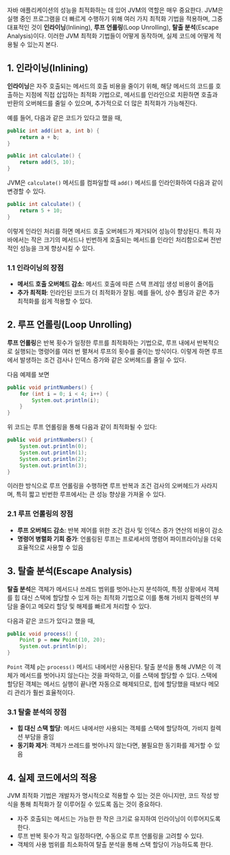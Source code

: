 자바 애플리케이션의 성능을 최적화하는 데 있어 JVM의 역할은 매우 중요한다. JVM은 실행 중인 프로그램을 더 빠르게 수행하기 위해 여러 가지 최적화 기법을 적용하며, 그중 대표적인 것이 **인라이닝**(Inlining), **루프 언롤링**(Loop Unrolling), **탈출 분석**(Escape Analysis)이다. 이러한 JVM 최적화 기법들이 어떻게 동작하며, 실제 코드에 어떻게 적용될 수 있는지 본다.

## 1. 인라이닝(Inlining)

**인라이닝**은 자주 호출되는 메서드의 호출 비용을 줄이기 위해, 해당 메서드의 코드를 호출하는 지점에 직접 삽입하는 최적화 기법으로, 메서드를 인라인으로 치환하면 호출과 반환의 오버헤드를 줄일 수 있으며, 추가적으로 더 많은 최적화가 가능해진다.

예를 들어, 다음과 같은 코드가 있다고 했을 때,

```java
public int add(int a, int b) {
    return a + b;
}

public int calculate() {
    return add(5, 10);
}
```

JVM은 `calculate()` 메서드를 컴파일할 때 `add()` 메서드를 인라인화하여 다음과 같이 변경할 수 있다.

```java
public int calculate() {
    return 5 + 10;
}
```
이렇게 인라인 처리를 하면 메서드 호출 오버헤드가 제거되어 성능이 향상된다. 특히 자바에서는 작은 크기의 메서드나 빈번하게 호출되는 메서드를 인라인 처리함으로써 전반적인 성능을 크게 향상시킬 수 있다.

### 1.1 인라이닝의 장점
- **메서드 호출 오버헤드 감소**: 메서드 호출에 따른 스택 프레임 생성 비용이 줄어듬
- **추가 최적화**: 인라인된 코드가 더 최적화가 잘됨. 예를 들어, 상수 폴딩과 같은 추가 최적화를 쉽게 적용할 수 있다.

## 2. 루프 언롤링(Loop Unrolling)

**루프 언롤링**은 반복 횟수가 일정한 루프를 최적화하는 기법으로, 루프 내에서 반복적으로 실행되는 명령어를 여러 번 펼쳐서 루프의 횟수를 줄이는 방식이다. 이렇게 하면 루프에서 발생하는 조건 검사나 인덱스 증가와 같은 오버헤드를 줄일 수 있다.

다음 예제를 보면

```java
public void printNumbers() {
    for (int i = 0; i < 4; i++) {
        System.out.println(i);
    }
}
```

위 코드는 루프 언롤링을 통해 다음과 같이 최적화될 수 있다:

```java
public void printNumbers() {
    System.out.println(0);
    System.out.println(1);
    System.out.println(2);
    System.out.println(3);
}
```
이러한 방식으로 루프 언롤링을 수행하면 루프 반복과 조건 검사의 오버헤드가 사라지며, 특히 짧고 빈번한 루프에서는 큰 성능 향상을 가져올 수 있다.

### 2.1 루프 언롤링의 장점
- **루프 오버헤드 감소**: 반복 제어를 위한 조건 검사 및 인덱스 증가 연산의 비용이 감소
- **명령어 병렬화 기회 증가**: 언롤링된 루프는 프로세서의 명령어 파이프라이닝을 더욱 효율적으로 사용할 수 있음

## 3. 탈출 분석(Escape Analysis) 

**탈출 분석**은 객체가 메서드나 쓰레드 범위를 벗어나는지 분석하여, 특정 상황에서 객체를 힙 대신 스택에 할당할 수 있게 하는 최적화 기법으로 이를 통해 가비지 컬렉션의 부담을 줄이고 메모리 할당 및 해제를 빠르게 처리할 수 있다.

다음과 같은 코드가 있다고 했을 때,

```java
public void process() {
    Point p = new Point(10, 20);
    System.out.println(p);
}
```

`Point` 객체 `p`는 `process()` 메서드 내에서만 사용된다. 탈출 분석을 통해 JVM은 이 객체가 메서드를 벗어나지 않는다는 것을 파악하고, 이를 스택에 할당할 수 있다. 스택에 할당된 객체는 메서드 실행이 끝나면 자동으로 해제되므로, 힙에 할당했을 때보다 메모리 관리가 훨씬 효율적이다.

### 3.1 탈출 분석의 장점
- **힙 대신 스택 할당**: 메서드 내에서만 사용되는 객체를 스택에 할당하여, 가비지 컬렉션 부담을 줄임
- **동기화 제거**: 객체가 쓰레드를 벗어나지 않는다면, 불필요한 동기화를 제거할 수 있음

## 4. 실제 코드에서의 적용
JVM 최적화 기법은 개발자가 명시적으로 적용할 수 있는 것은 아니지만, 코드 작성 방식을 통해 최적화가 잘 이루어질 수 있도록 돕는 것이 중요하다.

- 자주 호출되는 메서드는 가능한 한 작은 크기로 유지하여 인라이닝이 이루어지도록 한다.
- 루프 반복 횟수가 작고 일정하다면, 수동으로 루프 언롤링을 고려할 수 있다.
- 객체의 사용 범위를 최소화하여 탈출 분석을 통해 스택 할당이 가능하도록 한다.


